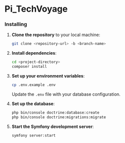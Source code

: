 # Pi_TechVoyage

### Installing

1. **Clone the repository** to your local machine:

    ```bash
    git clone <repository-url> -b <branch-name>
    ```

2. **Install dependencies**:

    ```bash
    cd <project-directory>
    composer install
    ```

3. **Set up your environment variables**:

    ```bash
    cp .env.example .env
    ```

    Update the `.env` file with your database configuration.

4. **Set up the database**:

    ```bash
    php bin/console doctrine:database:create
    php bin/console doctrine:migrations:migrate
    ```

5. **Start the Symfony development server**:

    ```bash
    symfony server:start
    ```